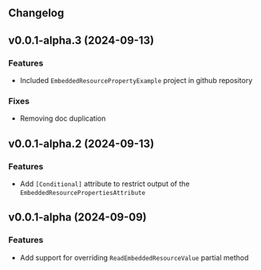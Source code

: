Changelog
--- 

## v0.0.1-alpha.3 (2024-09-13)

### Features

* Included `EmbeddedResourcePropertyExample` project in github repository

### Fixes

* Removing doc duplication

## v0.0.1-alpha.2 (2024-09-13)

### Features

* Add `[Conditional]` attribute to restrict output of the `EmbeddedResourcePropertiesAttribute`

## v0.0.1-alpha (2024-09-09)

### Features

* Add support for overriding `ReadEmbeddedResourceValue` partial method
